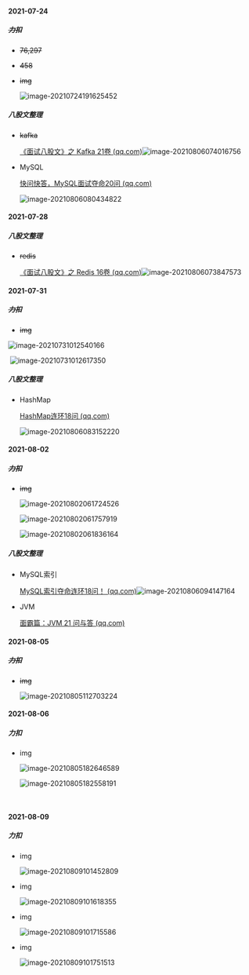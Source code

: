 #### 2021-07-24

##### ~~力扣~~

- ~~76,297~~

- ~~458~~

- ~~img~~

  ![image-20210724191625452](https://gitee.com/xk39/typora-imgs/raw/master/imgs/image-20210724191625452.png)

##### 八股文整理

- ~~kafka~~

  [《面试八股文》之 Kafka 21卷 (qq.com)](https://mp.weixin.qq.com/s/xUG9c3FC39DJlJqeXcEDKg)<img src="https://gitee.com/xk39/typora-imgs/raw/master/imgs/image-20210806074016756.png" alt="image-20210806074016756"  />

- MySQL

  [快问快答，MySQL面试夺命20问 (qq.com)](https://mp.weixin.qq.com/s/aiD91w3ez48o-SiOAOSK-A)
  
  ![image-20210806080434822](https://gitee.com/xk39/typora-imgs/raw/master/imgs/image-20210806080434822.png)

#### 2021-07-28

##### 八股文整理

- ~~redis~~

  [《面试八股文》之 Redis 16卷 (qq.com)](https://mp.weixin.qq.com/s/SbWlw7XyKNtrwi_syk1eaQ)![image-20210806073847573](https://gitee.com/xk39/typora-imgs/raw/master/imgs/image-20210806073847573.png)

#### 2021-07-31

##### ~~力扣~~

- ~~img~~

![image-20210731012540166](https://gitee.com/xk39/typora-imgs/raw/master/imgs/image-20210731012540166.png)

​       ![image-20210731012617350](https://gitee.com/xk39/typora-imgs/raw/master/imgs/image-20210731012617350.png)

##### 八股文整理

- HashMap

  [HashMap连环18问 (qq.com)](https://mp.weixin.qq.com/s/s7NVXm8KDTcy6xWiUixcNA)
  
  ![image-20210806083152220](https://gitee.com/xk39/typora-imgs/raw/master/imgs/image-20210806083152220.png)

#### 2021-08-02

##### ~~力扣~~

- ~~img~~

  ![image-20210802061724526](https://gitee.com/xk39/typora-imgs/raw/master/imgs/image-20210802061724526.png)

  ![image-20210802061757919](https://gitee.com/xk39/typora-imgs/raw/master/imgs/image-20210802061757919.png)

  ![image-20210802061836164](https://gitee.com/xk39/typora-imgs/raw/master/imgs/image-20210802061836164.png)

##### 八股文整理

- MySQL索引

  [MySQL索引夺命连环18问！ (qq.com)](https://mp.weixin.qq.com/s/zbLWY9n5rvQy8kJq3r-jgw)![image-20210806094147164](https://gitee.com/xk39/typora-imgs/raw/master/imgs/image-20210806094147164.png)

- JVM

  [面霸篇：JVM 21 问与答 (qq.com)](https://mp.weixin.qq.com/s/z69rzL_LvxRh5K96-F2Y4w)

#### 2021-08-05

##### ~~力扣~~

- ~~img~~

  ![image-20210805112703224](https://gitee.com/xk39/typora-imgs/raw/master/imgs/image-20210805112703224.png)


#### 2021-08-06

##### 力扣

- img

  ![image-20210805182646589](https://gitee.com/xk39/typora-imgs/raw/master/imgs/image-20210805182646589.png)

  ![image-20210805182558191](https://gitee.com/xk39/typora-imgs/raw/master/imgs/image-20210805182558191.png)

  ​	

#### 2021-08-09

##### 力扣

- img

  ![image-20210809101452809](https://gitee.com/xk39/typora-imgs/raw/master/imgs/image-20210809101452809.png)

- img

  ![image-20210809101618355](https://gitee.com/xk39/typora-imgs/raw/master/imgs/image-20210809101618355.png)

- img

  ![image-20210809101715586](https://gitee.com/xk39/typora-imgs/raw/master/imgs/image-20210809101715586.png)

- img

  ![image-20210809101751513](https://gitee.com/xk39/typora-imgs/raw/master/imgs/image-20210809101751513.png)

